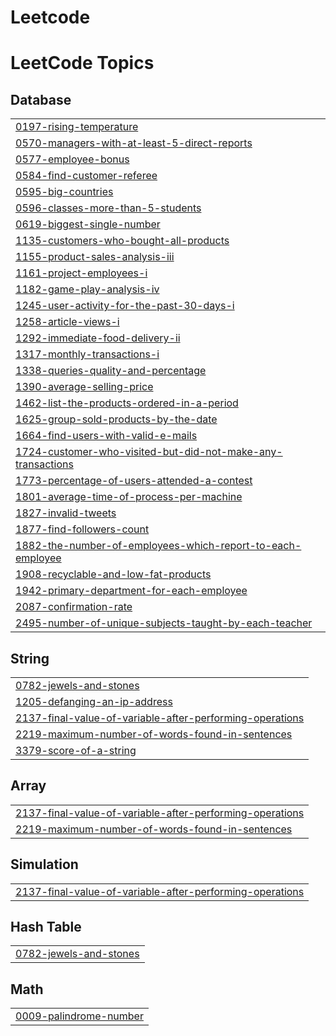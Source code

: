 # Leetcode


<!---LeetCode Topics Start-->
# LeetCode Topics
## Database
|  |
| ------- |
| [0197-rising-temperature](https://github.com/pavankumar6174q/Leetcode/tree/master/0197-rising-temperature) |
| [0570-managers-with-at-least-5-direct-reports](https://github.com/pavankumar6174q/Leetcode/tree/master/0570-managers-with-at-least-5-direct-reports) |
| [0577-employee-bonus](https://github.com/pavankumar6174q/Leetcode/tree/master/0577-employee-bonus) |
| [0584-find-customer-referee](https://github.com/pavankumar6174q/Leetcode/tree/master/0584-find-customer-referee) |
| [0595-big-countries](https://github.com/pavankumar6174q/Leetcode/tree/master/0595-big-countries) |
| [0596-classes-more-than-5-students](https://github.com/pavankumar6174q/Leetcode/tree/master/0596-classes-more-than-5-students) |
| [0619-biggest-single-number](https://github.com/pavankumar6174q/Leetcode/tree/master/0619-biggest-single-number) |
| [1135-customers-who-bought-all-products](https://github.com/pavankumar6174q/Leetcode/tree/master/1135-customers-who-bought-all-products) |
| [1155-product-sales-analysis-iii](https://github.com/pavankumar6174q/Leetcode/tree/master/1155-product-sales-analysis-iii) |
| [1161-project-employees-i](https://github.com/pavankumar6174q/Leetcode/tree/master/1161-project-employees-i) |
| [1182-game-play-analysis-iv](https://github.com/pavankumar6174q/Leetcode/tree/master/1182-game-play-analysis-iv) |
| [1245-user-activity-for-the-past-30-days-i](https://github.com/pavankumar6174q/Leetcode/tree/master/1245-user-activity-for-the-past-30-days-i) |
| [1258-article-views-i](https://github.com/pavankumar6174q/Leetcode/tree/master/1258-article-views-i) |
| [1292-immediate-food-delivery-ii](https://github.com/pavankumar6174q/Leetcode/tree/master/1292-immediate-food-delivery-ii) |
| [1317-monthly-transactions-i](https://github.com/pavankumar6174q/Leetcode/tree/master/1317-monthly-transactions-i) |
| [1338-queries-quality-and-percentage](https://github.com/pavankumar6174q/Leetcode/tree/master/1338-queries-quality-and-percentage) |
| [1390-average-selling-price](https://github.com/pavankumar6174q/Leetcode/tree/master/1390-average-selling-price) |
| [1462-list-the-products-ordered-in-a-period](https://github.com/pavankumar6174q/Leetcode/tree/master/1462-list-the-products-ordered-in-a-period) |
| [1625-group-sold-products-by-the-date](https://github.com/pavankumar6174q/Leetcode/tree/master/1625-group-sold-products-by-the-date) |
| [1664-find-users-with-valid-e-mails](https://github.com/pavankumar6174q/Leetcode/tree/master/1664-find-users-with-valid-e-mails) |
| [1724-customer-who-visited-but-did-not-make-any-transactions](https://github.com/pavankumar6174q/Leetcode/tree/master/1724-customer-who-visited-but-did-not-make-any-transactions) |
| [1773-percentage-of-users-attended-a-contest](https://github.com/pavankumar6174q/Leetcode/tree/master/1773-percentage-of-users-attended-a-contest) |
| [1801-average-time-of-process-per-machine](https://github.com/pavankumar6174q/Leetcode/tree/master/1801-average-time-of-process-per-machine) |
| [1827-invalid-tweets](https://github.com/pavankumar6174q/Leetcode/tree/master/1827-invalid-tweets) |
| [1877-find-followers-count](https://github.com/pavankumar6174q/Leetcode/tree/master/1877-find-followers-count) |
| [1882-the-number-of-employees-which-report-to-each-employee](https://github.com/pavankumar6174q/Leetcode/tree/master/1882-the-number-of-employees-which-report-to-each-employee) |
| [1908-recyclable-and-low-fat-products](https://github.com/pavankumar6174q/Leetcode/tree/master/1908-recyclable-and-low-fat-products) |
| [1942-primary-department-for-each-employee](https://github.com/pavankumar6174q/Leetcode/tree/master/1942-primary-department-for-each-employee) |
| [2087-confirmation-rate](https://github.com/pavankumar6174q/Leetcode/tree/master/2087-confirmation-rate) |
| [2495-number-of-unique-subjects-taught-by-each-teacher](https://github.com/pavankumar6174q/Leetcode/tree/master/2495-number-of-unique-subjects-taught-by-each-teacher) |
## String
|  |
| ------- |
| [0782-jewels-and-stones](https://github.com/pavankumar6174q/Leetcode/tree/master/0782-jewels-and-stones) |
| [1205-defanging-an-ip-address](https://github.com/pavankumar6174q/Leetcode/tree/master/1205-defanging-an-ip-address) |
| [2137-final-value-of-variable-after-performing-operations](https://github.com/pavankumar6174q/Leetcode/tree/master/2137-final-value-of-variable-after-performing-operations) |
| [2219-maximum-number-of-words-found-in-sentences](https://github.com/pavankumar6174q/Leetcode/tree/master/2219-maximum-number-of-words-found-in-sentences) |
| [3379-score-of-a-string](https://github.com/pavankumar6174q/Leetcode/tree/master/3379-score-of-a-string) |
## Array
|  |
| ------- |
| [2137-final-value-of-variable-after-performing-operations](https://github.com/pavankumar6174q/Leetcode/tree/master/2137-final-value-of-variable-after-performing-operations) |
| [2219-maximum-number-of-words-found-in-sentences](https://github.com/pavankumar6174q/Leetcode/tree/master/2219-maximum-number-of-words-found-in-sentences) |
## Simulation
|  |
| ------- |
| [2137-final-value-of-variable-after-performing-operations](https://github.com/pavankumar6174q/Leetcode/tree/master/2137-final-value-of-variable-after-performing-operations) |
## Hash Table
|  |
| ------- |
| [0782-jewels-and-stones](https://github.com/pavankumar6174q/Leetcode/tree/master/0782-jewels-and-stones) |
## Math
|  |
| ------- |
| [0009-palindrome-number](https://github.com/pavankumar6174q/Leetcode/tree/master/0009-palindrome-number) |
<!---LeetCode Topics End-->

